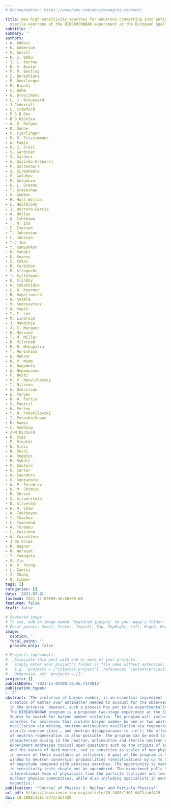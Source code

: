 ```yaml
---
# Documentation: https://wowchemy.com/docs/managing-content/

title: New high-sensitivity searches for neutrons converting into antineutrons and/or
  sterile neutrons at the HIBEAM/NNBAR experiment at the European Spallation Source
subtitle: ''
summary: ''
authors:
- A. Addazi
- K. Anderson
- S. Ansell
- K. S. Babu
- J. L. Barrow
- D. V. Baxter
- P. M. Bentley
- Z. Berezhiani
- R. Bevilacqua
- R. Biondi
- C. Bohm
- G. Brooijmans
- L. J. Broussard
- J Cedercäll
- C. Crawford
- P S B Dev
- D D DiJulio
- A. D. Dolgov
- K. Dunne
- P. Fierlinger
- M. R. Fitzsimmons
- A. Fomin
- M. J. Frost
- S. Gardiner
- S. Gardner
- A. Galindo-Uribarri
- P. Geltenbort
- S. Girmohanta
- P. Golubev
- E. Golubeva
- G. L. Greene
- T. Greenshaw
- V. Gudkov
- R. Hall-Wilton
- L. Heilbronn
- J. Herrero-Garcia
- A. Holley
- G. Ichikawa
- T. M. Ito
- E. Iverson
- T. Johansson
- L. Jönsson
- Y-J Jwa
- Y. Kamyshkov
- K. Kanaki
- E. Kearns
- Z. Kokai
- B. Kerbikov
- M. Kitaguchi
- T. Kittelmann
- E. Klinkby
- A. Kobakhidze
- L. W. Koerner
- B. Kopeliovich
- A. Kozela
- V. Kudryavtsev
- A. Kupsc
- Y. T. Lee
- M. Lindroos
- J. Makkinje
- J. I. Marquez
- B. Meirose
- T. M. Miller
- D. Milstead
- R. N. Mohapatra
- T. Morishima
- G. Muhrer
- H. P. Mumm
- K. Nagamoto
- A. Nepomuceno
- F. Nesti
- V. V. Nesvizhevsky
- T. Nilsson
- A. Oskarsson
- E. Paryev
- R. W. Pattie
- S. Penttil
- H. Perrey
- Y. N. Pokotilovski
- I. Potashnikovav
- K. Ramic
- C. Redding
- J-M Richard
- D. Ries
- E. Rinaldi
- N. Rizzi
- N. Rossi
- A. Ruggles
- B. Rybolt
- V. Santoro
- U. Sarkar
- A. Saunders
- G. Senjanovic
- A. P. Serebrov
- H. M. Shimizu
- R. Shrock
- S. Silverstein
- D. Silvermyr
- W. M. Snow
- A. Takibayev
- I. Tkachev
- L. Townsend
- A. Tureanu
- L. Varriano
- A. Vainshtein
- J de Vries
- R. Wagner
- R. Woracek
- Y. Yamagata
- S. Yiu
- A. R. Young
- L. Zanini
- Z. Zhang
- O. Zimmer
tags: []
categories: []
date: '2021-07-01'
lastmod: 2021-11-05T09:36:56+09:00
featured: false
draft: false

# Featured image
# To use, add an image named `featured.jpg/png` to your page's folder.
# Focal points: Smart, Center, TopLeft, Top, TopRight, Left, Right, BottomLeft, Bottom, BottomRight.
image:
  caption: ''
  focal_point: ''
  preview_only: false

# Projects (optional).
#   Associate this post with one or more of your projects.
#   Simply enter your project's folder or file name without extension.
#   E.g. `projects = ["internal-project"]` references `content/project/deep-learning/index.md`.
#   Otherwise, set `projects = []`.
projects: []
publishDate: '2021-11-05T00:36:56.714491Z'
publication_types:
- '2'
abstract: 'The violation of baryon number, is an essential ingredient for the preferential
  creation of matter over antimatter needed to account for the observed baryon asymmetry
  in the Universe. However, such a process has yet to be experimentally observed.
  The HIBEAM/NNBAR program is a proposed two-stage experiment at the European Spallation
  Source to search for baryon number violation. The program will include high-sensitivity
  searches for processes that violate baryon number by one or two units: free neutron-antineutron
  oscillation via mixing, neutron-antineutron oscillation via regeneration from a
  sterile neutron state , and neutron disappearance (n → n′); the effective process
  of neutron regeneration is also possible. The program can be used to discover and
  characterize mixing in the neutron, antineutron and sterile neutron sectors. The
  experiment addresses topical open questions such as the origins of baryogenesis
  and the nature of dark matter, and is sensitive to scales of new physics substantially
  in excess of those available at colliders. A goal of the program is to open a discovery
  window to neutron conversion probabilities (sensitivities) by up to three orders
  of magnitude compared with previous searches. The opportunity to make such a leap
  in sensitivity tests should not be squandered. The experiment pulls together a diverse
  international team of physicists from the particle (collider and low energy) and
  nuclear physics communities, while also including specialists in neutronics and
  magnetics.'
publication: '*Journal of Physics G: Nuclear and Particle Physics*'
url_pdf: https://iopscience.iop.org/article/10.1088/1361-6471/abf429
doi: 10.1088/1361-6471/abf429
---
```

